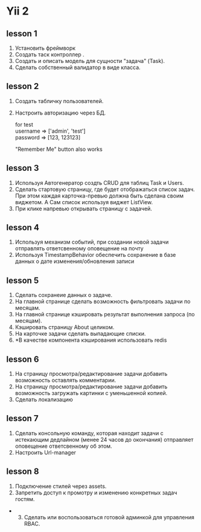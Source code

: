 # Yii 2

## lesson 1
1. Установить фреймворк
2. Создать таск контроллер .
3. Создать и описать модель для сущности "задача" (Task).
4. Сделать собственный валидатор в виде класса.

## lesson 2
1. Создать табличку пользователей.
2. Настроить авторизацию через БД.

    for test  
    username => ['admin', 'test']    
    password => [123, 123123]
    
    "Remember Me" button also works

## lesson 3

1. Используя Автогенератор создть CRUD для таблиц Task и Users.
2. Сделать стартовую страницу, где будет отображаться список задач. При этом каждая карточка-превью должна быть сделана
 своим виджетом. А Сам список используя виджет ListView.
3. При клике напревью открывать страницу с задачей.

## lesson 4
1. Используя механизм событий, при создании новой задачи отправлять ответсвенному оповещение на почту
2. Используя TimestampBehavior обеспечить сохранение в базе данных о дате изменения/обновления записи

## lesson 5

1. Сделать сохранеие данных о задаче.
2. На главной странице сделать возможность фильтровать задачи по месяцам.
3. На главной странице кэшировать результат выполнения запроса (по месяцам).
4. Кэшировать страницу About целиком.
5. На карточке задачи сделать выпадающие списки.
6. *В качестве компонента кэширования использовать redis

## lesson 6
1. На страницу просмотра/редактирование задачи добавить возможность оставлять комментарии.
2. На страницу просмотра/редактирование задачи добавить возможность загружать картинки с уменьшенной копией.
3. Сделать локализацию

## lesson 7

1. Сделать консольную команду, которая находит задачи с истекающим дедлайном (менее 24 часов до окончания) отправляет
 оповещение ответсвенному об этом.
2. Настроить Url-manager

## lesson 8

1. Подключение стилей через assets.
2. Запретить доступ к промотру и изменению конкретных задач гостям.
* 3. Сделать или воспользоваться готовой админкой для управления RBAC.